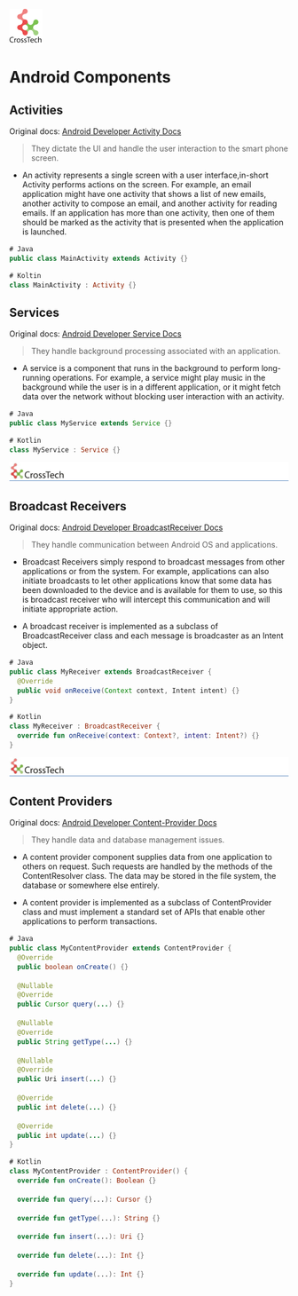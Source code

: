 ![CorssTech](../../../assets/ic-cross-tech.png "CrossTech")

# Android Components

## Activities

Original docs: [Android Developer Activity Docs](https://developer.android.com/reference/kotlin/android/app/Activity "Activity")

> They dictate the UI and handle the user interaction to the smart phone screen.

- An activity represents a single screen with a user interface,in-short Activity performs actions on the screen. For example, an email application might have one activity that shows a list of new emails, another activity to compose an email, and another activity for reading emails. If an application has more than one activity, then one of them should be marked as the activity that is presented when the application is launched.

``` Java
# Java
public class MainActivity extends Activity {}
```

``` Kotlin
# Koltin
class MainActivity : Activity {}
```

## Services

Original docs: [Android Developer Service Docs](https://developer.android.com/reference/kotlin/android/app/Service "Services")

> They handle background processing associated with an application.

- A service is a component that runs in the background to perform long-running operations. For example, a service might play music in the background while the user is in a different application, or it might fetch data over the network without blocking user interaction with an activity.

``` Java
# Java
public class MyService extends Service {}
```

``` Kotlin
# Kotlin
class MyService : Service {}
```

<P style="page-break-before: always">

![CorssTech](../../../assets/cross-tech-logo.png "CrossTech")

## Broadcast Receivers

Original docs: [Android Developer BroadcastReceiver Docs](https://developer.android.com/reference/kotlin/android/content/BroadcastReceiver.html "BroadcastReceiver")

> They handle communication between Android OS and applications.

- Broadcast Receivers simply respond to broadcast messages from other applications or from the system. For example, applications can also initiate broadcasts to let other applications know that some data has been downloaded to the device and is available for them to use, so this is broadcast receiver who will intercept this communication and will initiate appropriate action.

- A broadcast receiver is implemented as a subclass of BroadcastReceiver class and each message is broadcaster as an Intent object.

``` Java
# Java
public class MyReceiver extends BroadcastReceiver {
  @Override
  public void onReceive(Context context, Intent intent) {}
}
```

``` Kotlin
# Kotlin
class MyReceiver : BroadcastReceiver {
  override fun onReceive(context: Context?, intent: Intent?) {}
}
```

<P style="page-break-before: always">

![CorssTech](../../../assets/cross-tech-logo.png "CrossTech")

## Content Providers

Original docs: [Android Developer Content-Provider Docs](https://developer.android.com/reference/kotlin/android/content/ContentProvider.html "Content-Provider")

> They handle data and database management issues.

- A content provider component supplies data from one application to others on request. Such requests are handled by the methods of the ContentResolver class. The data may be stored in the file system, the database or somewhere else entirely.

- A content provider is implemented as a subclass of ContentProvider class and must implement a standard set of APIs that enable other applications to perform transactions.

```Java
# Java
public class MyContentProvider extends ContentProvider {
  @Override
  public boolean onCreate() {}

  @Nullable
  @Override
  public Cursor query(...) {}

  @Nullable
  @Override
  public String getType(...) {}

  @Nullable
  @Override
  public Uri insert(...) {}

  @Override
  public int delete(...) {}

  @Override
  public int update(...) {}
}
```

``` Kotlin
# Kotlin
class MyContentProvider : ContentProvider() {
  override fun onCreate(): Boolean {}

  override fun query(...): Cursor {}

  override fun getType(...): String {}

  override fun insert(...): Uri {}

  override fun delete(...): Int {}

  override fun update(...): Int {}
}
```
